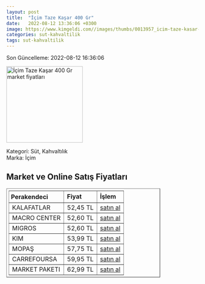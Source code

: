```yaml
---
layout: post
title:  "İçim Taze Kaşar 400 Gr"
date:   2022-08-12 13:36:06 +0300
image: https://www.kimgeldi.com//images/thumbs/0013957_icim-taze-kasar-peyniri-400-gr-_510.jpeg
categories: sut-kahvaltilik
tags: sut-kahvaltilik
---
```


Son Güncelleme: 2022-08-12 16:36:06

<img src="https://www.kimgeldi.com//images/thumbs/0013957_icim-taze-kasar-peyniri-400-gr-_510.jpeg" width="200" alt="İçim Taze Kaşar 400 Gr market fiyatları" />

Kategori: Süt, Kahvaltılık
<br />
Marka: İçim

<h2>Market ve Online Satış Fiyatları</h2>

<table border="1" style="padding: 5px;width:80%;">
  <tr>
    <td style="padding: 5px;"><strong>Perakendeci</strong></td>
    <td><strong>Fiyat</strong></td>
    <td><strong>İşlem</strong></td>
  </tr>
  <tr>
              <td title="Kalafatlar">KALAFATLAR</td>
              <td>52,45 TL</td>
              <td><a title="Kalafatlar" target="_blank" href="https://www.kalafatlar.com/urun/icim-kasar-peyniri-400-gr">satın al</a></td>
            </tr><tr>
              <td title="Macro Center">MACRO CENTER</td>
              <td>52,60 TL</td>
              <td><a title="Macro Center" target="_blank" href="https://www.macrocenter.com.tr/icim-kasar-400-g-p-9a2959">satın al</a></td>
            </tr><tr>
              <td title="Migros">MIGROS</td>
              <td>52,60 TL</td>
              <td><a title="Migros" target="_blank" href="https://www.migros.com.tr/icim-kasar-400-g-p-9a2959">satın al</a></td>
            </tr><tr>
              <td title="Kim">KIM</td>
              <td>53,99 TL</td>
              <td><a title="Kim" target="_blank" href="https://www.kimgeldi.com/icim-taze-kasar-peyniri-400-gr">satın al</a></td>
            </tr><tr>
              <td title="Mopaş">MOPAŞ</td>
              <td>57,75 TL</td>
              <td><a title="Mopaş" target="_blank" href="https://www.mopas.com.tr/icim-kasar-400-gr/p/104912">satın al</a></td>
            </tr><tr>
              <td title="CarrefourSA">CARREFOURSA</td>
              <td>59,95 TL</td>
              <td><a title="CarrefourSA" target="_blank" href="https://www.carrefoursa.com/icim-kasar-peyniri-400-g-p-30220414">satın al</a></td>
            </tr><tr>
              <td title="Market Paketi">MARKET PAKETI</td>
              <td>62,99 TL</td>
              <td><a title="Market Paketi" target="_blank" href="https://www.marketpaketi.com.tr/icim-taze-kasar-400-gr-p-543421">satın al</a></td>
            </tr>
</table>
